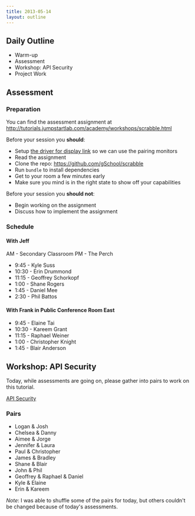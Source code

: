 ```yaml
---
title: 2013-05-14
layout: outline
---
```


## Daily Outline

* Warm-up
* Assessment
* Workshop: API Security
* Project Work

## Assessment

### Preparation

You can find the assessment assignment at http://tutorials.jumpstartlab.com/academy/workshops/scrabble.html

Before your session you **should**:

* Setup [the driver for display link](http://www.displaylink.com/support/mac_downloads.php) so we can use the pairing monitors
* Read the assignment
* Clone the repo: https://github.com/gSchool/scrabble
* Run `bundle` to install dependencies
* Get to your room a few minutes early
* Make sure you mind is in the right state to show off your capabilities

Before your session you **should not**:

* Begin working on the assignment
* Discuss how to implement the assignment

### Schedule

#### With Jeff

AM - Secondary Classroom
PM - The Perch

* 9:45 - Kyle Suss
* 10:30 - Erin Drummond
* 11:15 - Geoffrey Schorkopf
* 1:00 - Shane Rogers
* 1:45 - Daniel Mee
* 2:30 - Phil Battos

#### With Frank in Public Conference Room East

* 9:45 - Elaine Tai
* 10:30 - Kareem Grant
* 11:15 - Raphael Weiner
* 1:00 - Christopher Knight
* 1:45 - Blair Anderson

## Workshop: API Security

Today, while assessments are going on, please gather into pairs to work on this tutorial.

[API Security](http://tutorials.jumpstartlab.com/$1)

### Pairs

* Logan & Josh
* Chelsea & Danny
* Aimee & Jorge
* Jennifer & Laura
* Paul & Christopher
* James & Bradley
* Shane & Blair
* John & Phil
* Geoffrey & Raphael & Daniel 
* Kyle & Elaine
* Erin & Kareem

*Note*: I was able to shuffle some of the pairs for today, but others couldn't be changed because of today's assessments.
